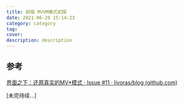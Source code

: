 ```yaml
---
title: 前端 MVVM模式初探
date: 2021-06-28 15:14:23
category: category
tag:
cover:
description: description
---
```




## 参考

[界面之下：还原真实的MV*模式 · Issue #11 · livoras/blog (github.com)](https://github.com/livoras/blog/issues/11)

[未完待续...]